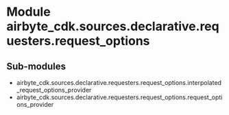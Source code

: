 Module airbyte_cdk.sources.declarative.requesters.request_options
=================================================================

Sub-modules
-----------
* airbyte_cdk.sources.declarative.requesters.request_options.interpolated_request_options_provider
* airbyte_cdk.sources.declarative.requesters.request_options.request_options_provider